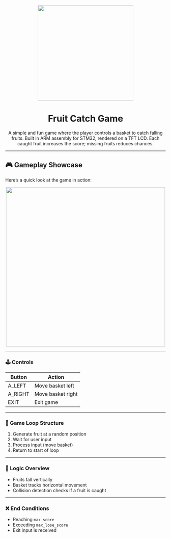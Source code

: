<p align="center">
<img src="https://github.com/user-attachments/assets/8fe0ff78-ccdc-4a70-b6f6-908536f3a6e0" width="300">
</p>

<h1 align="center"> 
Fruit Catch Game
</h1>

<p align="center">
A simple and fun game where the player controls a basket to catch falling fruits.  
Built in ARM assembly for STM32, rendered on a TFT LCD. Each caught fruit increases the score; missing fruits reduces chances.
</p>

---
## 🎮 Gameplay Showcase

Here’s a quick look at the game in action:
<p align="center">
<img src="https://github.com/user-attachments/assets/0a210db6-dc43-405f-af47-b780277bd623" width="500">
</p>

---

### 🕹️ Controls

| Button   | Action            |
|----------|-------------------|
| A_LEFT   | Move basket left  |
| A_RIGHT  | Move basket right |
| EXIT     | Exit game         |

---

### 🧩 Game Loop Structure  
1. Generate fruit at a random position  
2. Wait for user input  
3. Process input (move basket)  
4. Return to start of loop  

---

### 🧠 Logic Overview  
- Fruits fall vertically  
- Basket tracks horizontal movement  
- Collision detection checks if a fruit is caught  

---

### ❌ End Conditions  
- Reaching `max_score`  
- Exceeding `max_lose_score`  
- Exit input is received  
